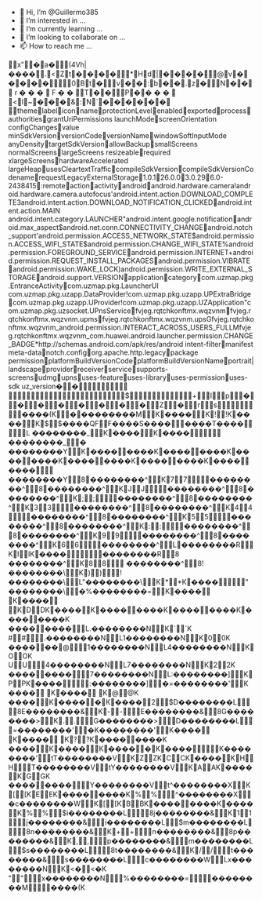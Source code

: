 - 👋 Hi, I’m @Guillermo385
- 👀 I’m interested in ...
- 🌱 I’m currently learning ...
- 💞️ I’m looking to collaborate on ...
- 📫 How to reach me ...

<!---
Guillermo385/Guillermo385 is a ✨ special ✨ repository because its `README.md` (this file) appears on your GitHub profile.
You can click the Preview link to take a look at your changes.
--->x"�a�(4Vh|����.<Zt����*Hd|����@v�����0Bt�v��:b��.z�N�� r � � �  F � � T��P�� � �  <l~���&:N`������ themelabeliconnameprotectionLevelenabledexportedprocessauthoritiesgrantUriPermissions launchModescreenOrientation configChangesvalue minSdkVersionversionCodeversionNamewindowSoftInputMode anyDensitytargetSdkVersionallowBackupsmallScreens normalScreenslargeScreens resizeablerequired xlargeScreenshardwareAccelerated largeHeapusesCleartextTrafficcompileSdkVersioncompileSdkVersionCodenamerequestLegacyExternalStorage1.0.126.0.03.0.296.0-2438415:remoteactionactivityandroidandroid.hardware.camera!android.hardware.camera.autofocus'android.intent.action.DOWNLOAD_COMPLETE3android.intent.action.DOWNLOAD_NOTIFICATION_CLICKEDandroid.intent.action.MAIN android.intent.category.LAUNCHER"android.intent.google.notificationandroid.max_aspect$android.net.conn.CONNECTIVITY_CHANGEandroid.notch_support'android.permission.ACCESS_NETWORK_STATE$android.permission.ACCESS_WIFI_STATE$android.permission.CHANGE_WIFI_STATE%android.permission.FOREGROUND_SERVICEandroid.permission.INTERNET+android.permission.REQUEST_INSTALL_PACKAGESandroid.permission.VIBRATEandroid.permission.WAKE_LOCK)android.permission.WRITE_EXTERNAL_STORAGEandroid.support.VERSIONapplicationcategorycom.uzmap.pkg.EntranceActivitycom.uzmap.pkg.LauncherUI com.uzmap.pkg.uzapp.DataProvider!com.uzmap.pkg.uzapp.UPExtraBridgecom.uzmap.pkg.uzapp.UProvider!com.uzmap.pkg.uzapp.UZApplication"com.uzmap.pkg.uzsocket.UPnsServicefvjeg.rqtchkonftmx.wqzvnmfvjeg.rqtchkonftmx.wqzvnm.upmsfvjeg.rqtchkonftmx.wqzvnm.upsGfvjeg.rqtchkonftmx.wqzvnm_android.permission.INTERACT_ACROSS_USERS_FULLMfvjeg.rqtchkonftmx.wqzvnm_com.huawei.android.launcher.permission.CHANGE_BADGE*http://schemas.android.com/apk/res/android intent-filtermanifest meta-datanotch.configorg.apache.http.legacypackage permissionplatformBuildVersionCodeplatformBuildVersionNameportrait|landscapeproviderreceiverservicesupports-screensudmgupnsuses-featureuses-libraryuses-permissionuses-sdk uz_version�� $+lp��������Z�rs����(K���������MK����K!!K����K$$����QFF����S��������T����L ��������_K����K���� ��������_� ��������YK��������K��������K��������K��������K��������K�������� ��������Y8��������^K77��������^8��������^KJJ��������^8��������^K;;��������^8��������^K33��������^8��������^K44��������^8��������^K55��������^8��������^K::��������^8��������^K99��������^8��������^K66��������^L��������RKIIK������������R8 ��������^K88 ��������^8!��������\K))!��������\L"��������\K**K����"��������\�%��������=K���� K���� KDDK����K��������K��������K��������K ��������L.��������NK``K ##.��������NL1��������NK00K ������@1��������NL4��������NKOOK UU4��������NL7��������NK22K ��������7��������NL:��������]KPPK����:��������]�=��������'K���� K���� K@@K ����K�����K����2$D��������L8E��������&K--E��������&8G��������>K..G��������>D��������L=��������'�K��������'K���� K���� K??K��������K ����K����K�����K����K��������'tT��������VKZZKCCK����KHHT��������VtY��������VKAAK����KGGK ��������Y��������Vt^��������XK[[KEEK��������K%%^��������X�c��������WK[[KBBK��������K����K%%$i��������L8j��������&K11j��������&i��������L$m��������L8n��������&K++n��������&8p��������&K,,p��������&m��������L$s��������L8t��������&K//t��������&s��������Lc��������WLx��������NK<�<�K ""x��������N%��������=��������M����(K

